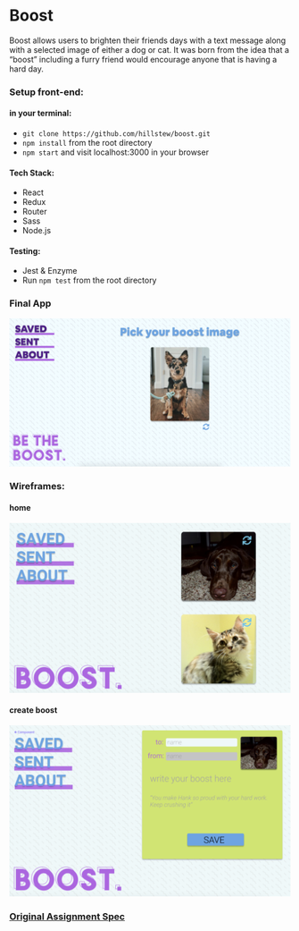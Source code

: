 # Boost

Boost allows users to brighten their friends days with a text message along with a selected image of either a dog or cat. It was born from the idea that a “boost” including a furry friend would encourage anyone that is having a hard day.

### Setup front-end:

#### in your terminal:

- `git clone https://github.com/hillstew/boost.git`
- `npm install` from the root directory
- `npm start` and visit localhost:3000 in your browser

#### Tech Stack:

- React
- Redux
- Router
- Sass
- Node.js

#### Testing:

- Jest & Enzyme
- Run `npm test` from the root directory

### Final App

![boost](./public/wireframe3.png)

### Wireframes:

#### home

![Wireframes-home](./public/wireframe1.png)

#### create boost

![Wireframes-createboost](./public/wireframe2.png)

### [Original Assignment Spec](http://frontend.turing.io/projects/binary-challenge.html)

